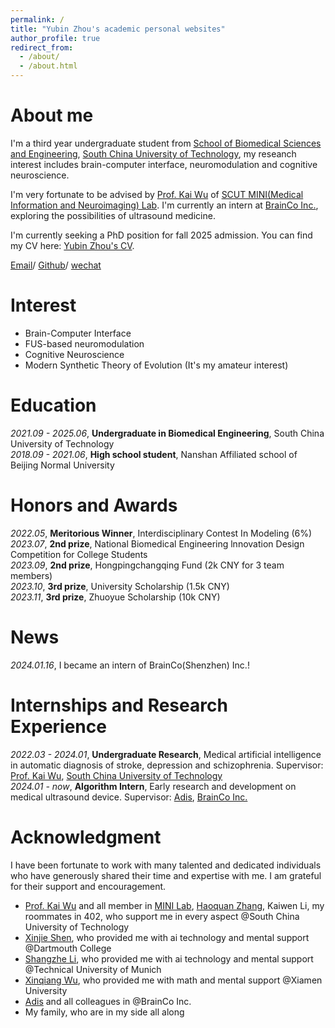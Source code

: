 ```yaml
---
permalink: /
title: "Yubin Zhou's academic personal websites"
author_profile: true
redirect_from: 
  - /about/
  - /about.html
---
```


About me
======
I'm a third year undergraduate student from [School of Biomedical Sciences and Engineering](https://www2.scut.edu.cn/bmse/), [South China University of Technology](https://www.scut.edu.cn/), my reseanch interest includes brain-computer interface, neuromodulation and cognitive neuroscience.

I'm very fortunate to be advised by [Prof. Kai Wu](https://www.scholat.com/wukai) of [SCUT MINI(Medical Information and Neuroimaging) Lab](https://www.scholat.com/wukai). I'm currently an intern at [BrainCo Inc.](https://www.brainco.cn/), exploring the possibilities of ultrasound medicine.

I'm currently seeking a PhD position for fall 2025 admission.
You can find my CV here: [Yubin Zhou's CV](../files/YubinZhou_CV.pdf).

[Email](mailto:yubinzhoubme@outlook.com)/ [Github](https://github.com/troychowzyb)/ [wechat](../images/wechat.png)

Interest
======
- Brain-Computer Interface  
- FUS-based neuromodulation  
- Cognitive Neuroscience  
- Modern Synthetic Theory of Evolution (It's my amateur interest)

Education
====== 
*2021.09 - 2025.06*, **Undergraduate in Biomedical Engineering**, South China University of Technology  
*2018.09 - 2021.06*, **High school student**, Nanshan Affiliated school of Beijing Normal University

Honors and Awards
======
*2022.05*, **Meritorious Winner**, Interdisciplinary Contest In Modeling  (6%)  
*2023.07*, **2nd prize**, National Biomedical Engineering lnnovation Design Competition for College Students   
*2023.09*, **2nd prize**, Hongpingchangqing Fund  (2k CNY for 3 team members)   
*2023.10*, **3rd prize**, University Scholarship  (1.5k CNY)   
*2023.11*, **3rd prize**, Zhuoyue Scholarship  (10k CNY) 

News
====== 
*2024.01.16*, I became an intern of BrainCo(Shenzhen) Inc.!

Internships and Research Experience
====== 
*2022.03 - 2024.01*, **Undergraduate Research**, Medical artificial intelligence in automatic diagnosis of stroke, depression and schizophrenia. Supervisor: [Prof. Kai Wu](https://www.scholat.com/wukai), [South China University of Technology](https://www.scut.edu.cn/)  
*2024.01 - now*, **Algorithm Intern**, Early research and development on medical ultrasound device. Supervisor: [Adis](https://www.linkedin.com/in/adisi/), [BrainCo Inc.](https://www.brainco.cn/)

Acknowledgment
====== 
I have been fortunate to work with many talented and dedicated individuals who have generously shared their time and expertise with me. I am grateful for their support and encouragement.

- [Prof. Kai Wu](https://www.scholat.com/wukai) and all member in [MINI Lab](https://www.scholat.com/wukai), [Haoquan Zhang](https://haoquanzhang.github.io/), Kaiwen Li, my roommates in 402, who support me in every aspect @South China University of Technology
- [Xinjie Shen](https://xinjie-shen.com/), who provided me with ai technology and mental support @Dartmouth College
- [Shangzhe Li](https://tobyleelsz.github.io/), who provided me with ai technology and mental support @Technical University of Munich
- [Xinqiang Wu](https://genshin.hoyoverse.com/), who provided me with math and mental support @Xiamen University
- [Adis](https://www.linkedin.com/in/adisi/) and all colleagues in @BrainCo Inc.
- My family, who are in my side all along
